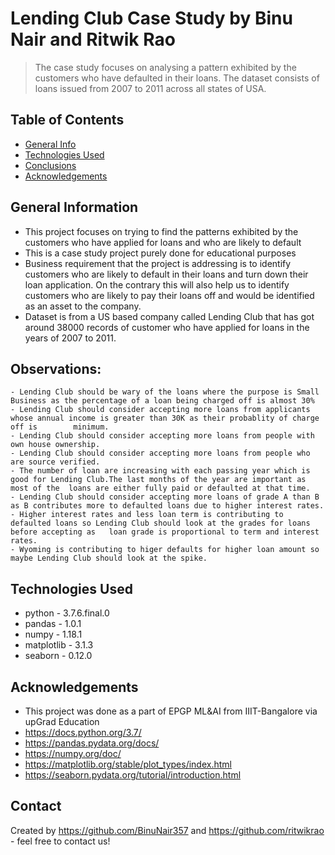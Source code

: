# Lending Club Case Study by Binu Nair and Ritwik Rao
> The case study focuses on analysing a pattern exhibited by the customers who have defaulted in their loans.
> The dataset consists of loans issued from 2007 to 2011 across all states of USA.


## Table of Contents
* [General Info](#general-information)
* [Technologies Used](#technologies-used)
* [Conclusions](#conclusions)
* [Acknowledgements](#acknowledgements)

<!-- You can include any other section that is pertinent to your problem -->

## General Information
- This project focuses on trying to find the patterns exhibited by the customers who have applied for loans and who are likely to default
- This is a case study project purely done for educational purposes
- Business requirement that the project is addressing is to identify customers who are likely to default in their loans and turn down their loan application. On the contrary this will also help us to identify customers who are likely to pay their loans off and would be identified as an asset to the company.
- Dataset is from a US based company called Lending Club that has got around 38000 records of customer who have applied for loans in the years of 2007 to 2011.

<!-- You don't have to answer all the questions - just the ones relevant to your project. -->

## Observations:
   	- Lending Club should be wary of the loans where the purpose is Small Business as the percentage of a loan being charged off is almost 30%
	- Lending Club should consider accepting more loans from applicants whose annual income is greater than 30K as their probablity of charge off is 		minimum.
	- Lending Club should consider accepting more loans from people with own house ownership.
	- Lending Club should consider accepting more loans from people who are source verified.
	- The number of loan are increasing with each passing year which is good for Lending Club.The last months of the year are important as most of the 	loans are either fully paid or defaulted at that time.
	- Lending Club should consider accepting more loans of grade A than B as B contributes more to defaulted loans due to higher interest rates.
	- Higher interest rates and less loan term is contributing to defaulted loans so Lending Club should look at the grades for loans before accepting as 	loan grade is proportional to term and interest rates.
	- Wyoming is contributing to higer defaults for higher loan amount so maybe Lending Club should look at the spike.



<!-- You don't have to answer all the questions - just the ones relevant to your project. -->


## Technologies Used
- python - 3.7.6.final.0
- pandas - 1.0.1
- numpy - 1.18.1
- matplotlib - 3.1.3
- seaborn - 0.12.0

<!-- As the libraries versions keep on changing, it is recommended to mention the version of library used in this project -->

## Acknowledgements
- This project was done as a part of EPGP ML&AI from IIIT-Bangalore via upGrad Education
- https://docs.python.org/3.7/
- https://pandas.pydata.org/docs/
- https://numpy.org/doc/
- https://matplotlib.org/stable/plot_types/index.html
- https://seaborn.pydata.org/tutorial/introduction.html


## Contact
Created by https://github.com/BinuNair357 and https://github.com/ritwikrao - feel free to contact us!


<!-- Optional -->
<!-- ## License -->
<!-- This project is open source and available under the [... License](). -->

<!-- You don't have to include all sections - just the one's relevant to your project -->
